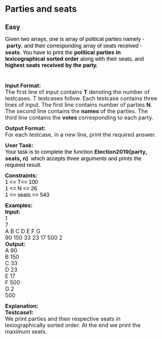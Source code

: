 # Parties and seats
## Easy
<div class="problems_problem_content__Xm_eO"><p dir="ltr"><span style="font-size:18px"><span style="background-color:transparent; color:rgb(0, 0, 0); font-family:arial">Given two arrays, one is array of political parties namely - &nbsp;</span><strong>party</strong><span style="background-color:transparent; color:rgb(0, 0, 0); font-family:arial">, and their corresponding array of seats received - </span><strong>seats</strong><span style="background-color:transparent; color:rgb(0, 0, 0); font-family:arial">. You have to print the<strong> political parties in lexicographical sorted order </strong>along with their seats, and<strong> highest seats received by the party.</strong></span></span></p>

<p>&nbsp;</p>

<p><span style="font-size:18px"><strong>Input Format:</strong><br>
The first line of input contains <strong>T</strong> denoting the number of testcases. T testcases follow. Each testcase contains three lines of input. The first line contains number of parties <strong>N</strong>. The second line contains the <strong>names </strong>of the parties. The third line contains the <strong>votes </strong>corresponding to each party.</span></p>

<p><span style="font-size:18px"><strong>Output Format:</strong><br>
For each testcase, in a new line, print the required answer.</span></p>

<p><span style="font-size:18px"><strong>User Task:</strong><br>
<span style="background-color:transparent; color:rgb(0, 0, 0); font-family:arial">Your task is to complete the function </span><strong>Election2019(party, seats, n) </strong><span style="background-color:transparent; color:rgb(0, 0, 0); font-family:arial">&nbsp;which accepts three arguments and prints the required result.</span></span></p>

<p><span style="font-size:18px"><span style="background-color:transparent; color:rgb(0, 0, 0); font-family:arial"><strong>Constraints:</strong><br>
1 &lt;= T&lt;= 100<br>
1 &lt;= N &lt;= 26<br>
1 &lt;= seats &lt;= 543</span></span></p>

<p><span style="font-size:18px"><span style="background-color:transparent; color:rgb(0, 0, 0); font-family:arial"><strong>Examples:</strong><br>
<strong>Input:</strong></span><br>
1<br>
7<br>
A B C D E F G<br>
90 150 33 23 17 500 2</span><br>
<strong><span style="font-size:18px">Output:</span></strong><br>
<span style="font-size:18px">A 90<br>
B 150<br>
C 33<br>
D 23<br>
E 17<br>
F 500<br>
G 2<br>
500</span></p>

<p><strong><span style="font-size:18px">Explanation:</span></strong><br>
<span style="font-size:18px"><strong>Testcase1:</strong><br>
We print parties and their respective seats in lexiographically sorted order. At the end we print the maximum seats.</span></p>
</div>